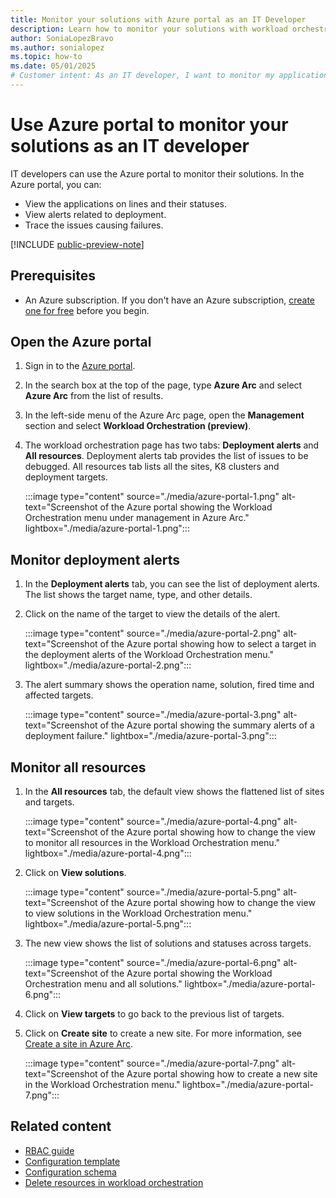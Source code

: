 ```yaml
---
title: Monitor your solutions with Azure portal as an IT Developer
description: Learn how to monitor your solutions with workload orchestration using the Azure portal as an IT Developer.
author: SoniaLopezBravo
ms.author: sonialopez
ms.topic: how-to
ms.date: 05/01/2025
# Customer intent: As an IT developer, I want to monitor my application solutions through the management tools in the cloud portal, so that I can quickly identify and resolve deployment issues and ensure optimal performance.
---
```


# Use Azure portal to monitor your solutions as an IT developer

IT developers can use the Azure portal to monitor their solutions. In the Azure portal, you can:

- View the applications on lines and their statuses.
- View alerts related to deployment.
- Trace the issues causing failures.

[!INCLUDE [public-preview-note](includes/public-preview-note.md)]

## Prerequisites

- An Azure subscription. If you don't have an Azure subscription, [create one for free](https://azure.microsoft.com/free/?WT.mc_id=A261C142F) before you begin.

## Open the Azure portal

1. Sign in to the [Azure portal](https://portal.azure.com/).
1. In the search box at the top of the page, type **Azure Arc** and select **Azure Arc** from the list of results.
1. In the left-side menu of the Azure Arc page, open the **Management** section and select **Workload Orchestration (preview)**.
1. The workload orchestration page has two tabs: **Deployment alerts** and **All resources**. Deployment alerts tab provides the list of issues to be debugged. All resources tab lists all the sites, K8 clusters and deployment targets.

    :::image type="content" source="./media/azure-portal-1.png" alt-text="Screenshot of the Azure portal showing the Workload Orchestration menu under management in Azure Arc." lightbox="./media/azure-portal-1.png":::

## Monitor deployment alerts

1. In the **Deployment alerts** tab, you can see the list of deployment alerts. The list shows the target name, type, and other details.
1. Click on the name of the target to view the details of the alert.

    :::image type="content" source="./media/azure-portal-2.png" alt-text="Screenshot of the Azure portal showing how to select a target in the deployment alerts of the Workload Orchestration menu." lightbox="./media/azure-portal-2.png":::

1. The alert summary shows the operation name, solution, fired time and affected targets. 

    :::image type="content" source="./media/azure-portal-3.png" alt-text="Screenshot of the Azure portal showing the summary alerts of a deployment failure." lightbox="./media/azure-portal-3.png":::

## Monitor all resources

1. In the **All resources** tab, the default view shows the flattened list of sites and targets.

    :::image type="content" source="./media/azure-portal-4.png" alt-text="Screenshot of the Azure portal showing how to change the view to monitor all resources in the Workload Orchestration menu." lightbox="./media/azure-portal-4.png":::

1. Click on **View solutions**. 

    :::image type="content" source="./media/azure-portal-5.png" alt-text="Screenshot of the Azure portal showing how to change the view to view solutions in the Workload Orchestration menu." lightbox="./media/azure-portal-5.png":::

1. The new view shows the list of solutions and statuses across targets.

    :::image type="content" source="./media/azure-portal-6.png" alt-text="Screenshot of the Azure portal showing the Workload Orchestration menu and all solutions." lightbox="./media/azure-portal-6.png":::

1. Click on **View targets** to go back to the previous list of targets.
1. Click on **Create site** to create a new site. For more information, see [Create a site in Azure Arc](/azure/azure-arc/site-manager/how-to-crud-site#create-a-site).

    :::image type="content" source="./media/azure-portal-7.png" alt-text="Screenshot of the Azure portal showing how to create a new site in the Workload Orchestration menu." lightbox="./media/azure-portal-7.png":::

## Related content

- [RBAC guide](rbac-guide.md)
- [Configuration template](configuring-template.md)
- [Configuration schema](configuring-schema.md)
- [Delete resources in workload orchestration](delete-resources.md)